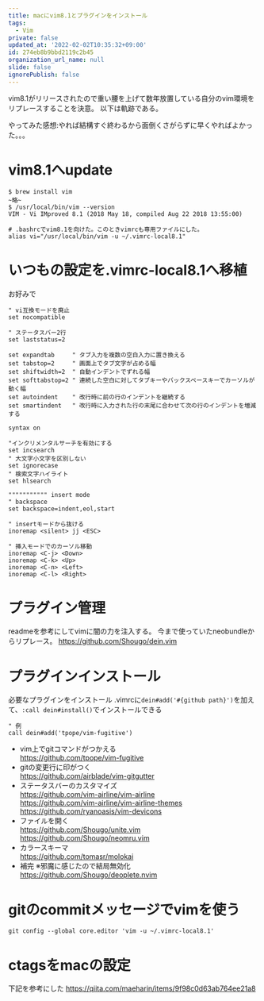 ```yaml
---
title: macにvim8.1とプラグインをインストール
tags:
  - Vim
private: false
updated_at: '2022-02-02T10:35:32+09:00'
id: 274eb8b9bbd2119c2b45
organization_url_name: null
slide: false
ignorePublish: false
---
```

vim8.1がリリースされたので重い腰を上げて数年放置している自分のvim環境をリプレースすることを決意。
以下は軌跡である。

やってみた感想:やれば結構すぐ終わるから面倒くさがらずに早くやればよかった。。。

# vim8.1へupdate
```
$ brew install vim
~略~
$ /usr/local/bin/vim --version
VIM - Vi IMproved 8.1 (2018 May 18, compiled Aug 22 2018 13:55:00)

# .bashrcでvim8.1を向けた。このときvimrcも専用ファイルにした。
alias vi="/usr/local/bin/vim -u ~/.vimrc-local8.1"
```

# いつもの設定を.vimrc-local8.1へ移植
お好みで

```
" vi互換モードを廃止
set nocompatible

" ステータスバー2行
set laststatus=2

set expandtab     " タブ入力を複数の空白入力に置き換える
set tabstop=2     " 画面上でタブ文字が占める幅
set shiftwidth=2  " 自動インデントでずれる幅
set softtabstop=2 " 連続した空白に対してタブキーやバックスペースキーでカーソルが動く幅
set autoindent    " 改行時に前の行のインデントを継続する
set smartindent   " 改行時に入力された行の末尾に合わせて次の行のインデントを増減する

syntax on

"インクリメンタルサーチを有効にする
set incsearch
" 大文字小文字を区別しない
set ignorecase
" 検索文字ハイライト
set hlsearch

""""""""""" insert mode
" backspace
set backspace=indent,eol,start

" insertモードから抜ける
inoremap <silent> jj <ESC>

" 挿入モードでのカーソル移動
inoremap <C-j> <Down>
inoremap <C-k> <Up>
inoremap <C-n> <Left>
inoremap <C-l> <Right>
```

# プラグイン管理
readmeを参考にしてvimに闇の力を注入する。
今まで使っていたneobundleからリプレース。
https://github.com/Shougo/dein.vim

# プラグインインストール
必要なプラグインをインストール
.vimrcに`dein#add('#{github path}')`を加えて、`:call dein#install()`でインストールできる

```
" 例
call dein#add('tpope/vim-fugitive')
```
* vim上でgitコマンドがつかえる  
https://github.com/tpope/vim-fugitive
* gitの変更行に印がつく  
https://github.com/airblade/vim-gitgutter
* ステータスバーのカスタマイズ  
https://github.com/vim-airline/vim-airline  
https://github.com/vim-airline/vim-airline-themes  
https://github.com/ryanoasis/vim-devicons  
* ファイルを開く  
https://github.com/Shougo/unite.vim  
https://github.com/Shougo/neomru.vim  
* カラースキーマ  
https://github.com/tomasr/molokai
* 補完 ※邪魔に感じたので結局無効化  
https://github.com/Shougo/deoplete.nvim

# gitのcommitメッセージでvimを使う

```
git config --global core.editor 'vim -u ~/.vimrc-local8.1'
```

# ctagsをmacの設定
下記を参考にした
https://qiita.com/maeharin/items/9f98c0d63ab764ee21a8

